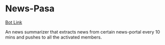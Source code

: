 # News-Pasa
[Bot Link](https://t.me/nepaliiiiiiiii_newsssss_bot)

An news summarizer that extracts news from certain news-portal every 10 mins and pushes to all the activated members.
